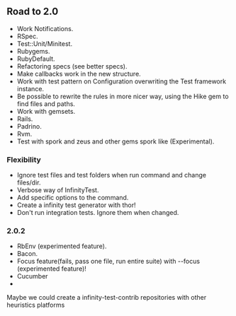 ## Road to 2.0

* Work Notifications.
* RSpec.
* Test::Unit/Minitest.
* Rubygems.
* RubyDefault.
* Refactoring specs (see better specs).
* Make callbacks work in the new structure.
* Work with test pattern on Configuration overwriting the Test framework instance.
* Be possible to rewrite the rules in more nicer way, using the Hike gem to find files and paths.
* Work with gemsets.
* Rails.
* Padrino.
* Rvm.
* Test with spork and zeus and other gems spork like (Experimental).

### Flexibility

* Ignore test files and test folders when run command and change files/dir.
* Verbose way of InfinityTest.
* Add specific options to the command.
* Create a infinity test generator with thor!
* Don't run integration tests. Ignore them when changed.

### 2.0.2

* RbEnv (experimented feature).
* Bacon.
* Focus feature(fails, pass one file, run entire suite) with --focus (experimented feature)!
* Cucumber
*

Maybe we could create a infinity-test-contrib repositories with other heuristics platforms
